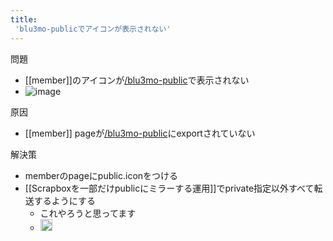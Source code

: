 ```yaml
---
title:
 'blu3mo-publicでアイコンが表示されない'
---
```


問題
- [[member]]のアイコンが[/blu3mo-public](https://scrapbox.io/blu3mo-public)で表示されない
- ![image](https://gyazo.com/44297e9bc05e995c932f3eef54e218df/thumb/1000)

原因
- [[member]] pageが[/blu3mo-public](https://scrapbox.io/blu3mo-public)にexportされていない

解決策
- memberのpageにpublic.iconをつける
- [[Scrapboxを一部だけpublicにミラーする運用]]でprivate指定以外すべて転送するようにする
    - これやろうと思ってます
    - <img src='https://scrapbox.io/api/pages/emoji/+1/icon' alt='/emoji/+1.icon' height="19.5"/>

